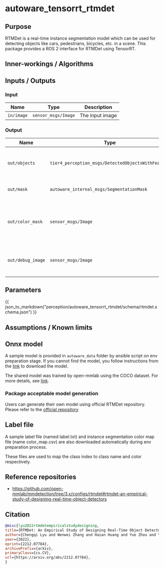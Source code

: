 <!-- cspell: ignore rtmdet -->

# autoware_tensorrt_rtmdet

## Purpose

RTMDet is a real-time instance segmentation model which can be used for detecting objects like cars, pedestrians,
bicycles, etc. in a scene. This package provides a ROS 2 interface for RTMDet using TensorRT.

## Inner-workings / Algorithms

## Inputs / Outputs

### Input

| Name       | Type                | Description     |
| ---------- | ------------------- | --------------- |
| `in/image` | `sensor_msgs/Image` | The input image |

### Output

| Name              | Type                                               | Description                                                         |
| ----------------- | -------------------------------------------------- | ------------------------------------------------------------------- |
| `out/objects`     | `tier4_perception_msgs/DetectedObjectsWithFeature` | The detected objects with 2D bounding boxes and scores              |
| `out/mask`        | `autoware_internal_msgs/SegmentationMask`          | The instance segmentation mask                                      |
| `out/color_mask`  | `sensor_msgs/Image`                                | The colorized image of instance segmentation mask for visualization |
| `out/debug_image` | `sensor_msgs/Image`                                | The image with 2D bounding boxes for visualization                  |

## Parameters

{{ json_to_markdown("perception/autoware_tensorrt_rtmdet/schema/rtmdet.schema.json") }}

## Assumptions / Known limits

## Onnx model

A sample model is provided in `autoware_data` folder by ansible script on env preparation stage. If you cannot find the
model, you follow instructions from the
[link](https://github.com/autowarefoundation/autoware/tree/main/ansible/roles/artifacts) to download the model.

The shared model was trained by open-mmlab using the COCO dataset. For more details, see [link](https://github.com/open-mmlab/mmdetection/tree/3.x/configs/rtmdet#instance-segmentation).

### Package acceptable model generation

Users can generate their own model using official RTMDet repository. Please refer to the
[official repository](https://github.com/open-mmlab/mmdetection/tree/3.x/configs/rtmdet#rtmdet-an-empirical-study-of-designing-real-time-object-detectors)

## Label file

A sample label file (named label.txt) and instance segmentation color map file (name color_map.csv) are also
downloaded automatically during env preparation process.

These files are used to map the class index to class name and color respectively.

## Reference repositories

- <https://github.com/open-mmlab/mmdetection/tree/3.x/configs/rtmdet#rtmdet-an-empirical-study-of-designing-real-time-object-detectors>

## Citation

```bibtex
@misc{lyu2022rtmdetempiricalstudydesigning,
title={RTMDet: An Empirical Study of Designing Real-Time Object Detectors},
author={Chengqi Lyu and Wenwei Zhang and Haian Huang and Yue Zhou and Yudong Wang and Yanyi Liu and Shilong Zhang and Kai Chen},
year={2022},
eprint={2212.07784},
archivePrefix={arXiv},
primaryClass={cs.CV},
url={https://arxiv.org/abs/2212.07784},
}
```
